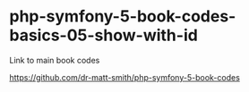 # php-symfony-5-book-codes-basics-05-show-with-id

Link to main book codes

https://github.com/dr-matt-smith/php-symfony-5-book-codes
